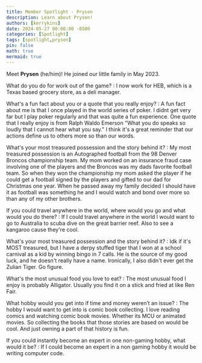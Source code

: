 ```yaml
---
title: Member Spotlight - Prysen
description: Learn about Prysen!
authors: [kerrykins]
date: 2024-05-27 00:00:00 -0500
categories: [Spotlight]
tags: [spotlight,prysen]
pin: false
math: true
mermaid: true
---
```


Meet **Prysen** (he/him)! He joined our little family in May 2023. 

What do you do for work out of the game?
: I now work for HEB, which is a Texas based grocery store, as a deli manager. 

What's a fun fact about you or a quote that you really enjoy?
: A fun fact about me is that I once played in the world series of poker. I didnt get very far but I play poker regularly and that was quite a fun experience. One quote that I really enjoy is from Ralph Waldo Emerson
"What you do speaks so loudly that I cannot hear what you say." I think it's a great reminder that our actions define us to others more so than our words.

What's your most treasured possession and the story behind it?
: My most treasured possession is an Autographed football from the 98 Denver Broncos championship team. My mom worked on an insurance fraud case involving one of the players and the Broncos was my dads favorite football team. So when they won the championship my mom asked the player if he could get a football  signed by the players and gifted to our dad for Christmas one year. When he passed away my family decided I should have it as football was something  he and I would watch and bond over more so than any of my other brothers.

If you could travel anywhere in the world, where would you go and what would you do there?
: If I could travel anywhere in the world I would want to go to Australia to scuba dive on the great barrier reef. Also to see a kangaroo cause they're cool.

What's your most treasured possession and the story behind it?
: Idk if it's MOST treasured, but I have a derpy stuffed tiger that I won at a school carnival as a kid by winning bingo in 7 calls. He is the source of my good luck, and he doesn't really have a name. Ironically, I also didn't ever get the Zulian Tiger. Go figure.

What's the most unusual food you love to eat?
: The most unusual food I enjoy is probably Alligator. Usually you find it on a stick and fried at like Ren Fair.

What hobby would you get into if time and money weren’t an issue?
: The hobby I would want to get into is comic book collecting. I love reading comics and watching comic book movies. Whether its MCU or animated movies. So collecting the books that those stories are based on would be cool. And just owning a part of that history is fun.

If you could instantly become an expert in one non-gaming hobby, what would it be?
: If I could become an expert in a non gaming hobby it would be writing computer code.